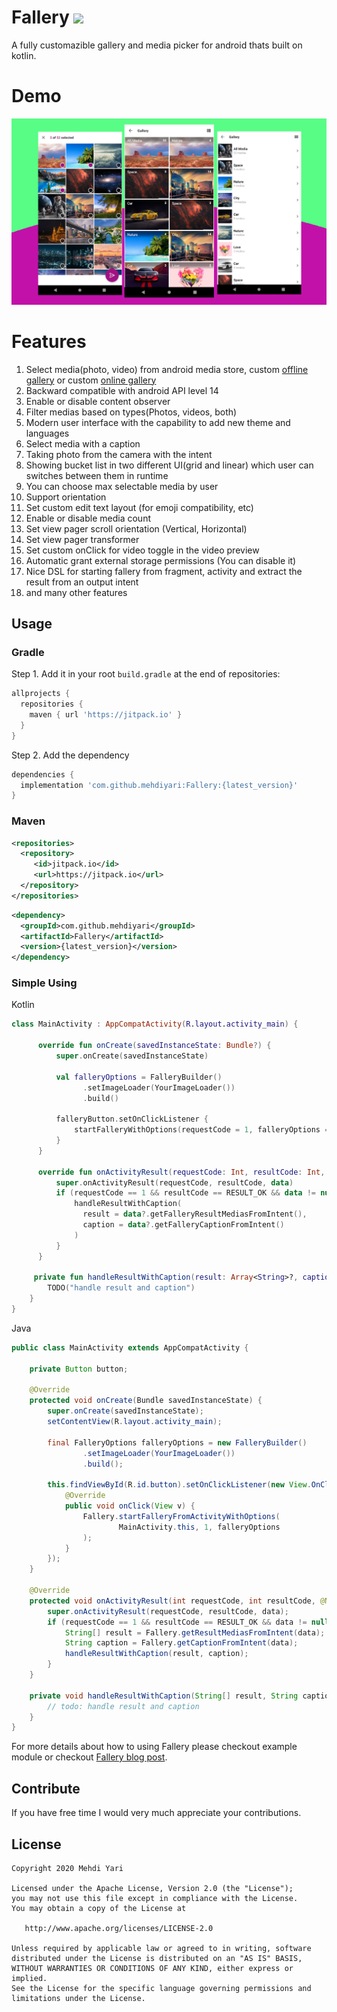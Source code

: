 # Fallery [![](https://jitpack.io/v/mehdiyari/Fallery.svg)](https://jitpack.io/#mehdiyari/Fallery)

A fully customazible gallery and media picker for android thats built on kotlin.
# Demo

![](assets/demo.jpg)

# Features

1. Select media(photo, video) from android media store, custom [offline gallery](http://mehdiyari.ir/2020/08/14/create-a-custom-offline-online-gallery-with-fallery/) or custom [online gallery](http://mehdiyari.ir/2020/08/14/create-a-custom-offline-online-gallery-with-fallery/)
2. Backward compatible with android API level 14
3. Enable or disable content observer
4. Filter medias based on types(Photos, videos, both)
5. Modern user interface with the capability to add new theme and languages
6. Select media with a caption
7. Taking photo from the camera with the intent
8. Showing bucket list in two different UI(grid and linear) which user can switches between them in runtime
9. You can choose max selectable media by user
10. Support orientation
11. Set custom edit text layout (for emoji compatibility, etc)
12. Enable or disable media count
13. Set view pager scroll orientation (Vertical, Horizontal)
14. Set view pager transformer
15. Set custom onClick for video toggle in the video preview
16. Automatic grant external storage permissions (You can disable it)
17. Nice DSL for starting fallery from fragment, activity and extract the result from an output intent
00. and many other features
## Usage
### Gradle
Step 1. Add it in your root `build.gradle` at the end of repositories:
```gradle
allprojects {
  repositories {
	maven { url 'https://jitpack.io' }
  }
}
```
Step 2. Add the dependency
```gradle
dependencies {
  implementation 'com.github.mehdiyari:Fallery:{latest_version}'
}
```
### Maven
```xml
<repositories>
  <repository>
	 <id>jitpack.io</id>
	 <url>https://jitpack.io</url>
  </repository>
</repositories>
```
```xml
<dependency>
  <groupId>com.github.mehdiyari</groupId>
  <artifactId>Fallery</artifactId>
  <version>{latest_version}</version>
</dependency>
```
### Simple Using
Kotlin
```Kotlin
class MainActivity : AppCompatActivity(R.layout.activity_main) {
    
      override fun onCreate(savedInstanceState: Bundle?) {
          super.onCreate(savedInstanceState)
          
          val falleryOptions = FalleryBuilder()
                .setImageLoader(YourImageLoader())
                .build()

          falleryButton.setOnClickListener {
              startFalleryWithOptions(requestCode = 1, falleryOptions = falleryOptions)
          }
      }

      override fun onActivityResult(requestCode: Int, resultCode: Int, data: Intent?) {
          super.onActivityResult(requestCode, resultCode, data)
          if (requestCode == 1 && resultCode == RESULT_OK && data != null) {
              handleResultWithCaption(
                result = data?.getFalleryResultMediasFromIntent(),
                caption = data?.getFalleryCaptionFromIntent()
              )
          }
      }

     private fun handleResultWithCaption(result: Array<String>?, caption: String?) {
        TODO("handle result and caption")
    }
}
```

Java
```Java
public class MainActivity extends AppCompatActivity {

    private Button button;
    
    @Override
    protected void onCreate(Bundle savedInstanceState) {
        super.onCreate(savedInstanceState);
        setContentView(R.layout.activity_main);

        final FalleryOptions falleryOptions = new FalleryBuilder()
                .setImageLoader(YourImageLoader())
                .build();

        this.findViewById(R.id.button).setOnClickListener(new View.OnClickListener() {
            @Override
            public void onClick(View v) {
                Fallery.startFalleryFromActivityWithOptions(
                        MainActivity.this, 1, falleryOptions
                );
            }
        });
    }

    @Override
    protected void onActivityResult(int requestCode, int resultCode, @Nullable Intent data) {
        super.onActivityResult(requestCode, resultCode, data);
        if (requestCode == 1 && resultCode == RESULT_OK && data != null) {
            String[] result = Fallery.getResultMediasFromIntent(data);
            String caption = Fallery.getCaptionFromIntent(data);
            handleResultWithCaption(result, caption);
        }
    }

    private void handleResultWithCaption(String[] result, String caption) {
        // todo: handle result and caption
    }
}
```
For more details about how to using Fallery please checkout example module or checkout [Fallery blog post](http://mehdiyari.ir/2020/08/14/fallery-a-fully-customizable-media-picker-for-android/).

## Contribute

If you have free time I would very much appreciate your contributions.

## License

    Copyright 2020 Mehdi Yari

    Licensed under the Apache License, Version 2.0 (the "License");
    you may not use this file except in compliance with the License.
    You may obtain a copy of the License at

       http://www.apache.org/licenses/LICENSE-2.0

    Unless required by applicable law or agreed to in writing, software
    distributed under the License is distributed on an "AS IS" BASIS,
    WITHOUT WARRANTIES OR CONDITIONS OF ANY KIND, either express or implied.
    See the License for the specific language governing permissions and
    limitations under the License.
